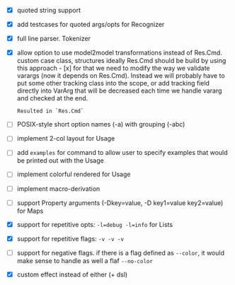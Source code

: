 - [x] quoted string support
- [x] add testcases for quoted args/opts for Recognizer
- [x] full line parser. Tokenizer
- [x] allow option to use model2model transformations instead of Res.Cmd. 
      custom case class, structures
      ideally Res.Cmd should be build by using this approach
      - [x] for that we need to modify the way we validate varargs (now it depends on Res.Cmd). 
      Instead we will probably have to put some other tracking class into the scope, or add tracking field directly 
      into VarArg that will be decreased each time we handle vararg and checked at the end.
      
      Resulted in `Res.Cmd`   
- [ ] POSIX-style short option names (-a) with grouping (-abc)      
- [ ] implement 2-col layout for Usage
- [ ] add `examples` for command to allow user to specify examples that would be printed out with the Usage
- [ ] implement colorful rendered for Usage 
- [ ] implement macro-derivation
- [ ] support Property arguments (-Dkey=value, -D key1=value key2=value) for Maps
- [x] support for repetitive opts: `-l=debug -l=info` for Lists
- [x] support for repetitive flags: `-v -v -v`
- [ ] support for negative flags. if there is a flag defined as `--color`, it would make sense to handle as well a flaf `--no-color`
- [x] custom effect instead of either (+ dsl)
